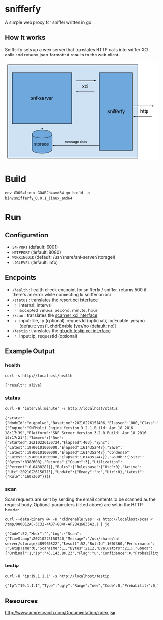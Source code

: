 # snifferfy
A simple web proxy for sniffer written in go
## How it works
Snifferfy sets up a web server that translates HTTP calls into sniffer XCI calls and returns json-formatted results to the web client.

![alt text](assets/snifferfy.png "diagram")

# Build
`env GOOS=linux GOARCH=amd64 go build -o bin/snifferfy_0.0.1_linux_amd64`


# Run
## Configuration
* `SNFPORT` (default: 9001)
* `HTTPPORT` (default: 8080)
* `WORKINGDIR` (default: /usr/share/snf-server/storage/)
* `LOGLEVEL` (default: info)

## Endpoints

* `/health` : health check endpoint for snifferfy / sniffer. returns 500 if there's an error while connecting to sniffer on xci
* `/status` : translates the [report xci interface](http://www.armresearch.com/Documentation/QA/snfxcireport-1283695785.jsp): 
* * internal: interval
* * accepted values: second, minute, hour
* `/scan` : translates the [scanner xci interface](http://www.armresearch.com/Documentation/QA/snfxciscanner-1956222249.jsp)
* * input: file, ip (optional), requestId (optional), logEnable [yes/no (default: yes)], xhdrEnable [yes/no (default: no)]
* `/testip` : translates the [gbudb testip xci interface](http://www.armresearch.com/Documentation/QA/xci_gbudb_test_format--572797157.jsp)
* * input: ip, requestId (optional)


## Example Output

### health
```
curl -s http://localhost/health

{"result": alive}
```

### status
```
curl -H 'interval:minute' -s http://localhost/status

{"Stats":{"NodeId":"ouqpmlwq","Basetime":20210226151406,"Elapsed":1000,"Class":"second","Version":{"Engine":"SNFMulti Engine Version 3.2.1 Build: Apr 18 2016 18:17:39","Platform":"SNF Server Version 3.2.0 Build: Apr 18 2016 18:17:21"},"Timers":{"Run":{"Started":20210226150724,"Elapsed":403},"Sync":{"Latest":19700101000000,"Elapsed":1614352447},"Save":{"Latest":19700101000000,"Elapsed":1614352447},"Condense":{"Latest":19700101000000,"Elapsed":1614352447}},"Gbudb":{"Size":{"Bytes":8388608},"Records":{"Count":3},"Utilization":{"Percent":0.0488281}},"Rules":{"Rulesbase":{"Utc":0},"Active":{"Utc":20210226150715},"Update":{"Ready":"no","Utc":0},"Latest":{"Rule":"1607360"}}}}
```
### scan
Scan requests are sent by sending the email contents to be scanned as the request body. Optional paramaters (listed above) are set in the HTTP header.
```
curl --data-binary @- -H 'xhdrenable:yes' -s http://localhost/scan < /tmp/000012AC-3C32-4AD7-804C-AF2B416835A2.1 | jq

{"Code":52,"Xhdr":"","Log":{"Scan":{"TimeStamp":20210226150740,"Message":"/usr/share/snf-server/storage/489960822","Result":52,"RuleId":1607360,"Performance":{"SetupTime":0,"ScanTime":11,"Bytes":2112,"Evaluators":211},"Gbudb":{"Ordinal":1,"Ip":"45.143.80.23","Flag":"u","Confidence":0,"Probability":0,"Result":"New"}}}}
```

### testip
```
curl -H 'ip:19.1.1.1' -s http://localhost/testip

{"Ip":"19.1.1.1","Type":"ugly","Range":"new","Code":0,"Probability":0,"Confidence":0,"Bad":0,"Good":0}
```

## Resources
http://www.armresearch.com/Documentation/index.jsp